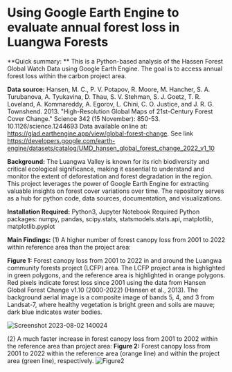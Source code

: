 # Using Google Earth Engine to evaluate annual forest loss in Luangwa Forests
**Quick summary: ** This is a Python-based analysis of the Hassen Forest Global Watch Data using Google Earth Engine. The goal is to access annual forest loss within the carbon project area.  

**Data source:**
Hansen, M. C., P. V. Potapov, R. Moore, M. Hancher, S. A. Turubanova, A. Tyukavina, D. Thau, S. V. Stehman, S. J. Goetz, T. R. Loveland, A. Kommareddy, A. Egorov, L. Chini, C. O. Justice, and J. R. G. Townshend. 2013. "High-Resolution Global Maps of 21st-Century Forest Cover Change." Science 342 (15 November): 850-53. 10.1126/science.1244693 Data available online at: https://glad.earthengine.app/view/global-forest-change.
See link https://developers.google.com/earth-engine/datasets/catalog/UMD_hansen_global_forest_change_2022_v1_10

**Background:**
The Luangwa Valley is known for its rich biodiversity and critical ecological significance, making it essential to understand and monitor the extent of deforestation and forest degradation in the region. This project leverages the power of Google Earth Engine for extracting valuable insights on forest cover variations over time. The repository serves as a hub for python code, data sources, documentation, and visualizations. 

**Installation Required:**  Python3, Jupyter Notebook Required Python packages: numpy, pandas, scipy.stats, statsmodels.stats.api, matplotlib, matplotlib.pyplot

**Main Findings:**
(1) A higher number of forest canopy loss from 2001 to 2022 within reference area than the project area:

**Figure 1:** Forest canopy loss from 2001 to 2022 in and around the Luangwa community forests project (LCFP) area. The LCFP project area is highlighted in green polygons, and the reference area is highlighted in orange polygons. Red pixels indicate forest loss since 2001 using the data from Hansen Global Forest Change v1.10 (2000-2022) (Hansen et al., 2013). The background aerial image is a composite image of bands 5, 4, and 3 from Landsat-7, where healthy vegetation is bright green and soils are mauve; dark blue indicates water bodies. 

![Screenshot 2023-08-02 140024](https://github.com/YingtongAamandaWu/GoogleEarthEngine_Luangwa_Forests/assets/80353259/d31a7a0c-6078-47c6-aaf9-2eb0a5e39b3b)

(2) A much faster increase in forest canopy loss from 2001 to 2002 within the reference area than project area:
**Figure 2:** Forest canopy loss from 2001 to 2022 within the reference area (orange line) and within the project area (green line), respectively. 
![Figure2](https://github.com/YingtongAamandaWu/GoogleEarthEngine_Luangwa_Forests/assets/80353259/fcf7289b-dfd2-4551-be54-54aff9823320)

